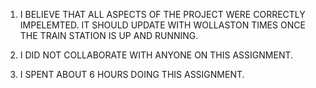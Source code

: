 1. I BELIEVE THAT ALL ASPECTS OF THE PROJECT WERE CORRECTLY IMPELEMTED. IT SHOULD UPDATE WITH WOLLASTON TIMES ONCE THE TRAIN STATION IS UP AND RUNNING.

2. I DID NOT COLLABORATE WITH ANYONE ON THIS ASSIGNMENT.

3. I SPENT ABOUT 6 HOURS DOING THIS ASSIGNMENT.
